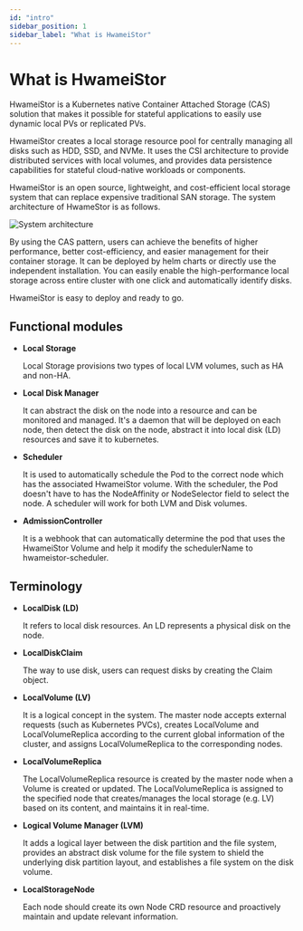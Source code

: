 ```yaml
---
id: "intro"
sidebar_position: 1
sidebar_label: "What is HwameiStor"
---
```


# What is HwameiStor

HwameiStor is a Kubernetes native Container Attached Storage (CAS) solution that makes it possible for stateful applications to easily use dynamic local PVs or replicated PVs.  

HwameiStor creates a local storage resource pool for centrally managing all disks such as HDD, SSD, and NVMe. It uses the CSI architecture to provide distributed services with local volumes, and provides data persistence capabilities for stateful cloud-native workloads or components.

HwameiStor is an open source, lightweight, and cost-efficient local storage system that can replace expensive traditional SAN storage. The system architecture of HwameStor is as follows.

![System architecture](img/architecture.png)

 By using the CAS pattern, users can achieve the benefits of higher performance, better cost-efficiency, and easier management for their container storage. It can be deployed by helm charts or directly use the independent installation. You can easily enable the high-performance local storage across entire cluster with one click and automatically identify disks.

HwameiStor is easy to deploy and ready to go.

## Functional modules

- **Local Storage**
  
  Local Storage provisions two types of local LVM volumes, such as HA and non-HA.

- **Local Disk Manager**
  
  It can abstract the disk on the node into a resource and can be monitored and managed. It's a daemon that will be deployed on each node, then detect the disk on the node, abstract it into local disk (LD) resources and save it to kubernetes.

- **Scheduler**
  
  It is used to automatically schedule the Pod to the correct node which has the associated HwameiStor volume. With the scheduler, the Pod doesn't have to has the NodeAffinity or NodeSelector field to select the node. A scheduler will work for both LVM and Disk volumes.

- **AdmissionController**

  It is a webhook that can automatically determine the pod that uses the HwameiStor Volume and help it modify the schedulerName to hwameistor-scheduler.

## Terminology

- **LocalDisk (LD)**
  
  It refers to local disk resources. An LD represents a physical disk on the node.

- **LocalDiskClaim**
  
  The way to use disk, users can request disks by creating the Claim object.

- **LocalVolume (LV)**
  
  It is a logical concept in the system. The master node accepts external requests (such as Kubernetes PVCs), creates LocalVolume and LocalVolumeReplica according to the current global information of the cluster, and assigns LocalVolumeReplica to the corresponding nodes.

- **LocalVolumeReplica**
  
  The LocalVolumeReplica resource is created by the master node when a Volume is created or updated. The LocalVolumeReplica is assigned to the specified node that creates/manages the local storage (e.g. LV) based on its content, and maintains it in real-time.

- **Logical Volume Manager (LVM)**
  
  It adds a logical layer between the disk partition and the file system, provides an abstract disk volume for the file system to shield the underlying disk partition layout, and establishes a file system on the disk volume.

- **LocalStorageNode**
  
  Each node should create its own Node CRD resource and proactively maintain and update relevant information.